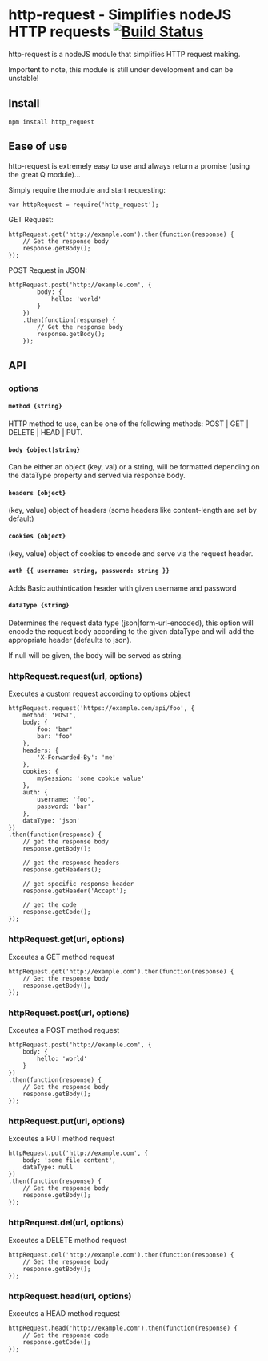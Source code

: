 http-request - Simplifies nodeJS HTTP requests [![Build Status](https://secure.travis-ci.org/ranm8/http-request.png?branch=master)](http://travis-ci.org/ranm8/http-request)
==============================================

http-request is a nodeJS module that simplifies HTTP request making.

Importent to note, this module is still under development and can be unstable!

## Install

	npm install http_request  


## Ease of use

http-request is extremely easy to use and always return a promise (using the great Q module)...

Simply require the module and start requesting:

	var httpRequest = require('http_request'); 

GET Request:

	httpRequest.get('http://example.com').then(function(response) {
		// Get the response body
		response.getBody();
	});

POST Request in JSON:

	httpRequest.post('http://example.com', {
			body: {
				hello: 'world'
			}
		})
		.then(function(response) {
			// Get the response body
			response.getBody();
		});


## API

### options

#### `method {string}` 
HTTP method to use, can be one of the following methods: POST | GET | DELETE | HEAD | PUT.

#### `body {object|string}`
Can be either an object (key, val) or a string, will be formatted depending on the dataType property and served via response body.

#### `headers {object}` 
(key, value) object of headers (some headers like content-length are set by default)

#### `cookies {object}` 
(key, value) object of cookies to encode and serve via the request header.

#### `auth {{ username: string, password: string }} `
Adds Basic authintication header with given username and password

#### `dataType {string}` 

Determines the request data type (json|form-url-encoded), this option will encode the request body according to the given dataType and will add the appropriate header (defaults to json). 

If null will be given, the body will be served as string.

### httpRequest.request(url, options)

Executes a custom request according to options object

	httpRequest.request('https://example.com/api/foo', {
		method: 'POST',
		body: {
			foo: 'bar'
			bar: 'foo'
		},
		headers: {
			'X-Forwarded-By': 'me'
		},
		cookies: {
			mySession: 'some cookie value'
		},
		auth: {
			username: 'foo',
			password: 'bar'
		},
		dataType: 'json'		
	})
	.then(function(response) {
		// get the response body
		response.getBody();
		
		// get the response headers
		response.getHeaders();
		
		// get specific response header
		response.getHeader('Accept');
		
		// get the code
		response.getCode();
	});

### httpRequest.get(url, options)

Exceutes a GET method request

	httpRequest.get('http://example.com').then(function(response) {
		// Get the response body
		response.getBody();
	});

### httpRequest.post(url, options)

Exceutes a POST method request

	httpRequest.post('http://example.com', {
		body: {
			hello: 'world'
		}
	})
	.then(function(response) {
		// Get the response body
		response.getBody();
	});


### httpRequest.put(url, options)

Exceutes a PUT method request

	httpRequest.put('http://example.com', {
		body: 'some file content',
		dataType: null	
	})
	.then(function(response) {
		// Get the response body
		response.getBody();
	});


### httpRequest.del(url, options)

Exceutes a DELETE method request

	httpRequest.del('http://example.com').then(function(response) {
		// Get the response body
		response.getBody();
	});


### httpRequest.head(url, options)

Exceutes a HEAD method request
	
	httpRequest.head('http://example.com').then(function(response) {
		// Get the response code
		response.getCode();
	});


